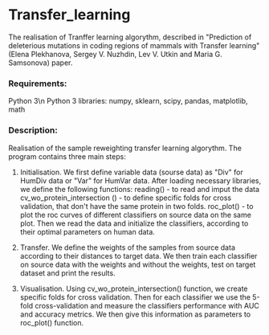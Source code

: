 # Transfer_learning

The realisation of Tranffer learning algorythm, described in "Prediction of deleterious mutations in coding regions of mammals with Transfer learning" (Elena Plekhanova, Sergey V. Nuzhdin, Lev V. Utkin and Maria G. Samsonova) paper.

### Requirements:
Python 3\n
Python 3 libraries: numpy, sklearn, scipy, pandas, matplotlib, math

### Description:
Realisation of the sample reweighting transfer learning algorythm. The program contains three main steps:

1) Initialisation. We first define variable data (sourse data) as "Div" for HumDiv data or "Var" for HumVar data. After loading necessary libraries, we define the following functions:
reading() - to read and imput the data
cv_wo_protein_intersection () - to define specific folds for cross validation, that don't have the same protein in two folds.
roc_plot() - to plot the roc curves of different classifiers on source data on the same plot.
Then we read the data and initialize the classifiers, according to their optimal parameters on human data.

2) Transfer. We define the weights of the samples from source data according to their distances to target data. We then train each classifier on source data with the weights and without the weights, test on target dataset and print the results.

3) Visualisation. Using cv_wo_protein_intersection() function, we create specific folds for cross validation. Then for each classifier we use the 5-fold cross-validation and measure the classifiers performance with AUC and accuracy metrics. We then give this information as parameters to roc_plot() function. 
